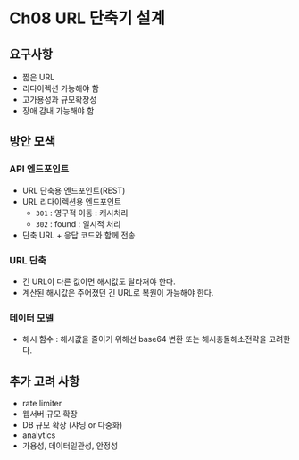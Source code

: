 # Ch08 URL 단축기 설계

## 요구사항
- 짧은 URL
- 리다이렉션 가능해야 함
- 고가용성과 규모확장성
- 장애 감내 가능해야 함

## 방안 모색
### API 엔드포인트
- URL 단축용 엔드포인트(REST)
- URL 리다이렉션용 엔드포인트
  - `301` : 영구적 이동 : 캐시처리
  - `302` : found : 일시적 처리
- 단축 URL + 응답 코드와 함께 전송

### URL 단축
- 긴 URL이 다른 값이면 해시값도 달라져야 한다.
- 계산된 해시값은 주어졌던 긴 URL로 복원이 가능해야 한다.

### 데이터 모델 
- 해시 함수 : 해시값을 줄이기 위해선 base64 변환 또는 해시충돌해소전략을 고려한다.

## 추가 고려 사항
- rate limiter
- 웹서버 규모 확장
- DB 규모 확장 (샤딩 or 다중화)
- analytics
- 가용성, 데이터일관성, 안정성

